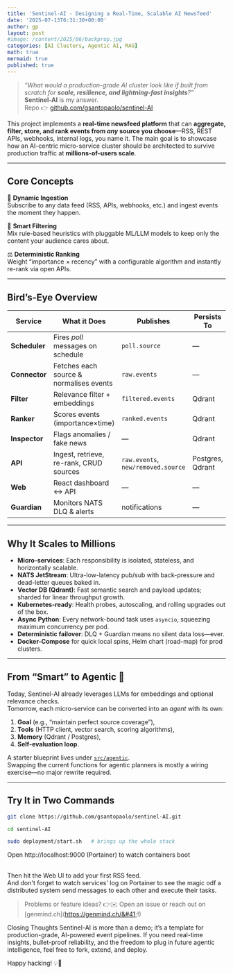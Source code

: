```yaml
---
title: 'Sentinel-AI - Designing a Real-Time, Scalable AI Newsfeed'
date: '2025-07-13T6:31:30+00:00'
author: gp
layout: post
#image: /content/2025/06/backprop.jpg
categories: [AI Clusters, Agentic AI, RAG]
math: true
mermaid: true
published: true
---
```



> *“What would a production-grade AI cluster look like if built from scratch for **scale, resilience, and lightning-fast insights**?”*  
> **Sentinel-AI** is my answer.  
> Repo 👉 [github.com/gsantopaolo/sentinel-AI](https://github.com/gsantopaolo/sentinel-AI)

This project implements a **real-time newsfeed platform** that can **aggregate, filter, store, and rank events from *any* source you choose**—RSS, REST APIs, webhooks, internal logs, you name it. The main goal is to showcase how an AI-centric micro-service cluster should be architected to survive production traffic at **millions-of-users scale**.

---

## Core Concepts

🔗 **Dynamic Ingestion**  
Subscribe to any data feed (RSS, APIs, webhooks, etc.) and ingest events the moment they happen.

🧹 **Smart Filtering**  
Mix rule-based heuristics with pluggable ML/LLM models to keep only the content your audience cares about.

⚖️ **Deterministic Ranking**  
Weight “importance × recency” with a configurable algorithm and instantly re-rank via open APIs.

---

## Bird’s-Eye Overview


| Service    | What it Does | Publishes | Persists To |
|------------|--------------|-----------|-------------|
| **Scheduler** | Fires *poll* messages on schedule | `poll.source` | — |
| **Connector** | Fetches each source & normalises events | `raw.events` | — |
| **Filter** | Relevance filter + embeddings | `filtered.events` | Qdrant |
| **Ranker** | Scores events (importance×time) | `ranked.events` | Qdrant |
| **Inspector** | Flags anomalies / fake news | — | Qdrant |
| **API** | Ingest, retrieve, re-rank, CRUD sources | `raw.events`, `new/removed.source` | Postgres, Qdrant |
| **Web** | React dashboard ↔️ API | — | — |
| **Guardian** | Monitors NATS DLQ & alerts | notifications | — |

---

## Why It Scales to Millions

* **Micro-services**: Each responsibility is isolated, stateless, and horizontally scalable.  
* **NATS JetStream**: Ultra-low-latency pub/sub with back-pressure and dead-letter queues baked in.  
* **Vector DB (Qdrant)**: Fast semantic search and payload updates; sharded for linear throughput growth.  
* **Kubernetes-ready**: Health probes, autoscaling, and rolling upgrades out of the box.  
* **Async Python**: Every network-bound task uses `asyncio`, squeezing maximum concurrency per pod.  
* **Deterministic failover**: DLQ + Guardian means no silent data loss—ever.  
* **Docker-Compose** for quick local spins, Helm chart (road-map) for prod clusters.

---

## From “Smart” to **Agentic** 🤖

Today, Sentinel-AI already leverages LLMs for embeddings and optional relevance checks.  
Tomorrow, each micro-service can be converted into an *agent* with its own:

1. **Goal** (e.g., “maintain perfect source coverage”),  
2. **Tools** (HTTP client, vector search, scoring algorithms),  
3. **Memory** (Qdrant / Postgres),  
4. **Self-evaluation loop**.

A starter blueprint lives under [`src/agentic`](https://github.com/gsantopaolo/sentinel-AI/tree/main/src/agentic).  
Swapping the current functions for agentic planners is mostly a wiring exercise—no major rewrite required.

---

## Try It in Two Commands

```bash
git clone https://github.com/gsantopaolo/sentinel-AI.git

cd sentinel-AI 

sudo deployment/start.sh   # brings up the whole stack
```

Open http://localhost:9000 (Portainer) to watch containers boot
<br/>


<br/>
Then hit the Web UI to add your first RSS feed.



<br/>
And don't forget to watch services' log on Portainer to see the magic odf a distributed system 
send messages to each other and execute their tasks.


<br/>

> Problems or feature ideas? 👉✉️ Open an issue or reach out on [genmind.ch]&#40;https://genmind.ch/&#41;!)

Closing Thoughts
Sentinel-AI is more than a demo; it’s a template for production-grade, AI-powered event pipelines.
If you need real-time insights, bullet-proof reliability, and the freedom to plug in future agentic intelligence, feel free to fork, extend, and deploy.

Happy hacking! 💡🚀
